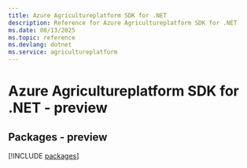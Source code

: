 ```yaml
---
title: Azure Agricultureplatform SDK for .NET
description: Reference for Azure Agricultureplatform SDK for .NET
ms.date: 08/13/2025
ms.topic: reference
ms.devlang: dotnet
ms.service: agricultureplatform
---
```

# Azure Agricultureplatform SDK for .NET - preview
## Packages - preview
[!INCLUDE [packages](agricultureplatform-index.md)]